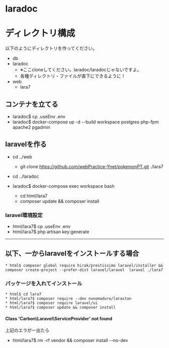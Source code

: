# laradoc

# ディレクトリ構成
以下のようにディレクトリを作ってください。
* db
* laradoc
    * ※ここcloneしてください。laradoc/laradocじゃないですよ。
    * 各種ディレクトリ・ファイルが直下にできるように！
* web
    * lara7

## コンテナを立てる
* laradoc$ cp .useEnv .env
* laradoc$ docker-compose up -d --build workspace postgres php-fpm apache2 pgadmin

## laravelを作る 
* cd ../web
    * git clone https://github.com/webPractice-Ynet/pokemonPT.git ./lara7

* cd ../laradoc
* laradoc$ docker-compose exec workspace bash
    * cd html/lara7
    * composer update && composer install

### laravel環境設定
* html/lara7$ cp .useEnv .env
* html/lara7$ php artisan key:generate

--------

## 以下、一からlaravelをインストールする場合
    * html$ composer global require hirak/prestissimo laravel/installer && composer create-project --prefer-dist laravel/laravel  laravel ./lara7

### パッケージを入れてインストール
    * html$ cd lara7
    * html/lara7$ composer require --dev nunomaduro/larastan
    * html/lara7$ composer require laravel/ui
    * html/lara7$ composer update && composer install

#### Class 'Carbon\Laravel\ServiceProvider' not found

上記のエラがー出たら
* html/lara7$ rm -rf vendor && composer install --no-dev



